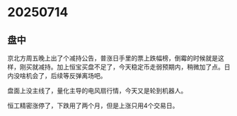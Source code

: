 # 20250714

## 盘中

京北方周五晚上出了个减持公告，普涨日手里的票上跌幅榜，倒霉的时候就是这样，刚买就减持。加上恒宝买盘不足了，今天稳定币走弱预期内，稍微加了点。日内没啥机会了，后续等反弹离场吧。

盘面上没主线了，量化主导的电风扇行情，今天又是轮到机器人。

恒工精密涨停了，下跌用了两个月，但是上涨只用4个交易日。
